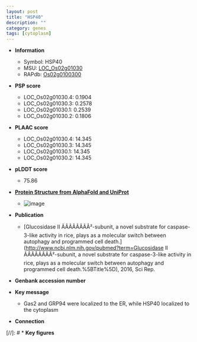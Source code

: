 ```yaml
---
layout: post
title: "HSP40"
description: ""
category: genes
tags: [cytoplasm]
---
```


* **Information**  
    + Symbol: HSP40  
    + MSU: [LOC_Os02g01030](http://rice.plantbiology.msu.edu/cgi-bin/ORF_infopage.cgi?orf=LOC_Os02g01030)  
    + RAPdb: [Os02g0100300](http://rapdb.dna.affrc.go.jp/viewer/gbrowse_details/irgsp1?name=Os02g0100300)  

* **PSP score**  
    + LOC_Os02g01030.4: 0.1904 
    + LOC_Os02g01030.3: 0.2578 
    + LOC_Os02g01030.1: 0.2539 
    + LOC_Os02g01030.2: 0.1806 

* **PLAAC score**  
    + LOC_Os02g01030.4: 14.345 
    + LOC_Os02g01030.3: 14.345 
    + LOC_Os02g01030.1: 14.345 
    + LOC_Os02g01030.2: 14.345 

* **pLDDT score**
    + 75.86

* **[Protein Structure from AlphaFold and UniProt](https://www.uniprot.org/uniprotkb/A0A0P0VDP5/entry#structure)**
    + ![image](https://ricepsp.github.io/images/A/AF-A0A0P0VDP5-F1.png)

* **Publication**  
    + [Glucosidase II ÃÂÃÂÃÂÃÂ²-subunit, a novel substrate for caspase-3-like activity in rice, plays as a molecular switch between autophagy and programmed cell death.](http://www.ncbi.nlm.nih.gov/pubmed?term=Glucosidase II ÃÂÃÂÃÂÃÂ²-subunit, a novel substrate for caspase-3-like activity in rice, plays as a molecular switch between autophagy and programmed cell death.%5BTitle%5D), 2016, Sci Rep.

* **Genbank accession number**  

* **Key message**  
    + Gas2 and GRP94 were localized to the ER, while HSP40 localized to the cytoplasm

* **Connection**  

[//]: # * **Key figures**  



